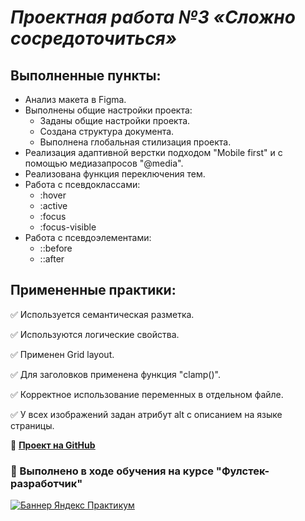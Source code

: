 # ***Проектная работа №3 «Сложно сосредоточиться»***

## Выполненные пункты:
* Анализ макета в Figma.
* Выполнены общие настройки проекта:
    - Заданы общие настройки проекта.    
    - Создана структура документа.    
    - Выполнена глобальная стилизация проекта.  
* Реализация адаптивной верстки подходом "Mobile first" и с помощью медиазапросов "@media".
* Реализована функция переключения тем.
* Работа с псевдоклассами:
    - :hover
    - :active
    - :focus
    - :focus-visible
* Работа с псевдоэлементами:
    - ::before
    - ::after

## Примененные практики:
:white_check_mark: Используется семантическая разметка.

:white_check_mark: Используются логические свойства.

:white_check_mark: Применен Grid layout.

:white_check_mark: Для заголовков применена функция "clamp()".

:white_check_mark: Корректное использование переменных в отдельном файле.

:white_check_mark: У всех изображений задан атрибут alt с описанием на языке страницы.


:link: <u>**[Проект на GitHub](https://github.com/Chersi/slozhno-sosredotochitsya-fd)</u>**

### :book: Выполнено в ходе обучения на курсе "Фулстек-разработчик"
[![Баннер Яндекс Практикум](https://i.pinimg.com/736x/c7/a2/e1/c7a2e1cc33998b9baf5d974490086ee8.jpg "По ссылке все доступные курсы Практикума")](https://practicum.yandex.ru/referrals/?ref_code=gAAAAABoYQ_eKoertBLBPddzVr2ViPu-YV9FR0ddZZM0n9uiTm1YKWXpFJ77n6wvt4uQTR2iYDH7VLOVVE5jFruO987np6PxXw%3D%3D)